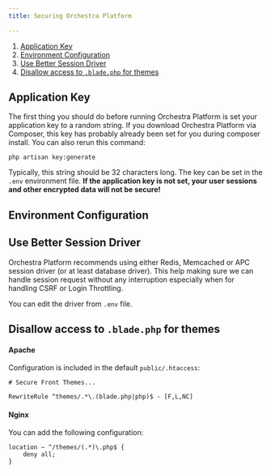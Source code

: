 ```yaml
---
title: Securing Orchestra Platform

---
```


1. [Application Key](#app-key)
2. [Environment Configuration](#environment-configuration)
3. [Use Better Session Driver](#use-better-session-driver)
4. [Disallow access to `.blade.php` for themes](#disable-access-to-theme)

<a name="app-key"></a>
## Application Key

The first thing you should do before running Orchestra Platform is set your application key to a random string. If you download Orchestra Platform via Composer, this key has probably already been set for you during composer install. You can also rerun this command:

    php artisan key:generate

Typically, this string should be 32 characters long. The key can be set in the `.env` environment file. **If the application key is not set, your user sessions and other encrypted data will not be secure!**

<a name="environment-configuration"></a>
## Environment Configuration

<a name="use-better-session-driver"></a>
## Use Better Session Driver

Orchestra Platform recommends using either Redis, Memcached or APC session driver (or at least database driver). This help making sure we can handle session request without any interruption especially when for handling CSRF or Login Throttling.

You can edit the driver from `.env` file.

<a name="disable-access-to-theme"></a>
## Disallow access to `.blade.php` for themes

<a name="disable-access-to-theme-for-apache"></a>
#### Apache

Configuration is included in the default `public/.htaccess`:

    # Secure Front Themes...

    RewriteRule ^themes/.*\.(blade.php|php)$ - [F,L,NC]

<a name="disable-access-to-theme-for-nginx"></a>
#### Nginx

You can add the following configuration:

    location ~ ^/themes/(.*)\.php$ {
        deny all;
    }
